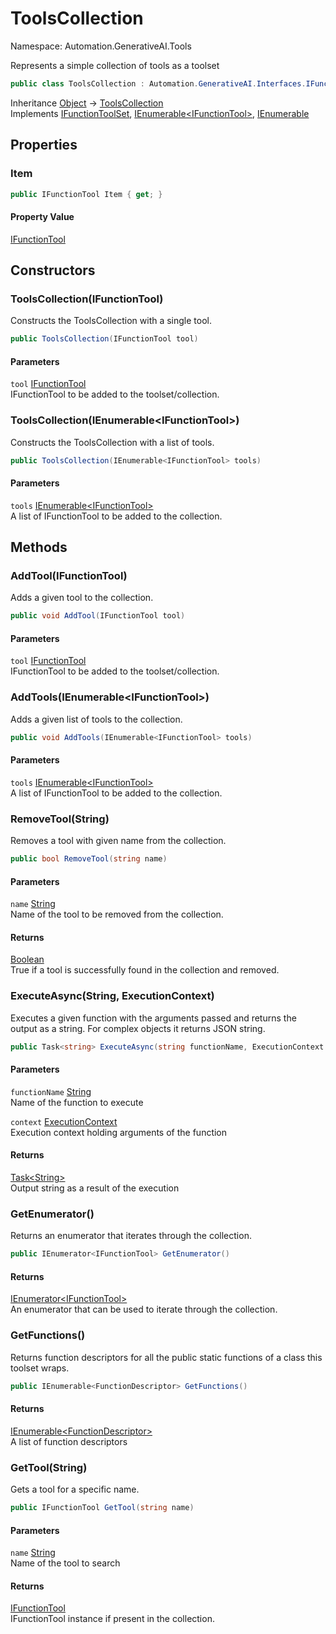 # ToolsCollection

Namespace: Automation.GenerativeAI.Tools

Represents a simple collection of tools as a toolset

```csharp
public class ToolsCollection : Automation.GenerativeAI.Interfaces.IFunctionToolSet, System.Collections.Generic.IEnumerable`1[[Automation.GenerativeAI.Interfaces.IFunctionTool, GenerativeAI, Version=1.1.8641.34377, Culture=neutral, PublicKeyToken=null]], System.Collections.IEnumerable
```

Inheritance [Object](https://docs.microsoft.com/en-us/dotnet/api/system.object) → [ToolsCollection](./automation.generativeai.tools.toolscollection.md)<br>
Implements [IFunctionToolSet](./automation.generativeai.interfaces.ifunctiontoolset.md), [IEnumerable&lt;IFunctionTool&gt;](https://docs.microsoft.com/en-us/dotnet/api/system.collections.generic.ienumerable-1), [IEnumerable](https://docs.microsoft.com/en-us/dotnet/api/system.collections.ienumerable)

## Properties

### **Item**

```csharp
public IFunctionTool Item { get; }
```

#### Property Value

[IFunctionTool](./automation.generativeai.interfaces.ifunctiontool.md)<br>

## Constructors

### **ToolsCollection(IFunctionTool)**

Constructs the ToolsCollection with a single tool.

```csharp
public ToolsCollection(IFunctionTool tool)
```

#### Parameters

`tool` [IFunctionTool](./automation.generativeai.interfaces.ifunctiontool.md)<br>
IFunctionTool to be added to the toolset/collection.

### **ToolsCollection(IEnumerable&lt;IFunctionTool&gt;)**

Constructs the ToolsCollection with a list of tools.

```csharp
public ToolsCollection(IEnumerable<IFunctionTool> tools)
```

#### Parameters

`tools` [IEnumerable&lt;IFunctionTool&gt;](https://docs.microsoft.com/en-us/dotnet/api/system.collections.generic.ienumerable-1)<br>
A list of IFunctionTool to be added to the collection.

## Methods

### **AddTool(IFunctionTool)**

Adds a given tool to the collection.

```csharp
public void AddTool(IFunctionTool tool)
```

#### Parameters

`tool` [IFunctionTool](./automation.generativeai.interfaces.ifunctiontool.md)<br>
IFunctionTool to be added to the toolset/collection.

### **AddTools(IEnumerable&lt;IFunctionTool&gt;)**

Adds a given list of tools to the collection.

```csharp
public void AddTools(IEnumerable<IFunctionTool> tools)
```

#### Parameters

`tools` [IEnumerable&lt;IFunctionTool&gt;](https://docs.microsoft.com/en-us/dotnet/api/system.collections.generic.ienumerable-1)<br>
A list of IFunctionTool to be added to the collection.

### **RemoveTool(String)**

Removes a tool with given name from the collection.

```csharp
public bool RemoveTool(string name)
```

#### Parameters

`name` [String](https://docs.microsoft.com/en-us/dotnet/api/system.string)<br>
Name of the tool to be removed from the collection.

#### Returns

[Boolean](https://docs.microsoft.com/en-us/dotnet/api/system.boolean)<br>
True if a tool is successfully found in the collection and removed.

### **ExecuteAsync(String, ExecutionContext)**

Executes a given function with the arguments passed and returns the 
 output as a string. For complex objects it returns JSON string.

```csharp
public Task<string> ExecuteAsync(string functionName, ExecutionContext context)
```

#### Parameters

`functionName` [String](https://docs.microsoft.com/en-us/dotnet/api/system.string)<br>
Name of the function to execute

`context` [ExecutionContext](./automation.generativeai.interfaces.executioncontext.md)<br>
Execution context holding arguments of the function

#### Returns

[Task&lt;String&gt;](https://docs.microsoft.com/en-us/dotnet/api/system.threading.tasks.task-1)<br>
Output string as a result of the execution

### **GetEnumerator()**

Returns an enumerator that iterates through the collection.

```csharp
public IEnumerator<IFunctionTool> GetEnumerator()
```

#### Returns

[IEnumerator&lt;IFunctionTool&gt;](https://docs.microsoft.com/en-us/dotnet/api/system.collections.generic.ienumerator-1)<br>
An enumerator that can be used to iterate through the collection.

### **GetFunctions()**

Returns function descriptors for all the public static functions of a class
 this toolset wraps.

```csharp
public IEnumerable<FunctionDescriptor> GetFunctions()
```

#### Returns

[IEnumerable&lt;FunctionDescriptor&gt;](https://docs.microsoft.com/en-us/dotnet/api/system.collections.generic.ienumerable-1)<br>
A list of function descriptors

### **GetTool(String)**

Gets a tool for a specific name.

```csharp
public IFunctionTool GetTool(string name)
```

#### Parameters

`name` [String](https://docs.microsoft.com/en-us/dotnet/api/system.string)<br>
Name of the tool to search

#### Returns

[IFunctionTool](./automation.generativeai.interfaces.ifunctiontool.md)<br>
IFunctionTool instance if present in the collection.
